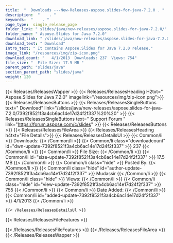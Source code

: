 ```yaml
---
title:  "  Downloads ---New-Releases-aspose.slides-for-java-7.2.0 . " 
description:  "    . " 
keywords:  "    . " 
page_type:  single_release_page
folder_link: " slides/java/new-releases/aspose.slides-for-java-7.2.0/"
folder_name: " Aspose.Slides for Java 7.2.0"
download_link: " /slides/java/new-releases/aspose.slides-for-java-7.2.0/7392f8521f3a4cb6ac14e17d24f2f337"
download_text: " Download"
Intro_text: " It contains Aspose.Slides for Java 7.2.0 release."
image_link: "/resources/img/zip-icon.png"
download_count: "   4/1/2013  Downloads: 237  Views: 754"
file_size: "  File Size: 17.5 MB "
parent_path: "slides/java"
section_parent_path: "slides/java"
weight: 120 
---
```


{{< Releases/ReleasesWapper >}}
  {{< Releases/ReleasesHeading H2txt=" Aspose.Slides for Java 7.2.0" imagelink="/resources/img/zip-icon.png">}}
  {{< Releases/ReleasesButtons >}}
    {{< Releases/ReleasesSingleButtons text=" Download" link="/slides/java/new-releases/aspose.slides-for-java-7.2.0/7392f8521f3a4cb6ac14e17d24f2f337%20%20" >}}
    {{< Releases/ReleasesSingleButtons text=" Support Forum " link="https://forum.aspose.com/c/slides" >}}
  {{< Releases/ReleasesButtons >}}
  {{< Releases/ReleasesFileArea >}}
    {{< Releases/ReleasesHeading h4txt="File Details">}}
    {{< Releases/ReleasesDetailsUl >}}
            {{< Common/li  >}} Downloads: {{< /Common/li >}} 
      {{< Common/li class="downloadcount" id="dwn-update-7392f8521f3a4cb6ac14e17d24f2f337" >}} 237 {{< /Common/li >}} 
      {{< Common/li  >}} File Size: {{< /Common/li >}} 
      {{< Common/li id="size-update-7392f8521f3a4cb6ac14e17d24f2f337" >}} 17.5 MB {{< /Common/li >}} 
      {{< Common/li  class="hide" >}} Posted By: {{< /Common/li >}} 
      {{< Common/li class="hide" id="author-update-7392f8521f3a4cb6ac14e17d24f2f337" >}} Mudassir {{< /Common/li >}} 
      {{< Common/li class="hide"  >}} Views: {{< /Common/li >}} 
      {{< Common/li class="hide" id="view-update-7392f8521f3a4cb6ac14e17d24f2f337" >}} 755 {{< /Common/li >}} 
      {{< Common/li  >}} Date Added: {{< /Common/li >}} 
      {{< Common/li id="added-update-7392f8521f3a4cb6ac14e17d24f2f337" >}} 4/1/2013 {{< /Common/li >}} 

    {{< /Releases/ReleasesDetailsUl >}}

  {{< Releases/ReleasesFileFeatures >}}
      
  {{< /Releases/ReleasesFileFeatures >}}
 {{< /Releases/ReleasesFileArea >}}
{{< /Releases/ReleasesWapper >}}


